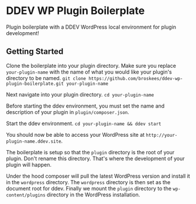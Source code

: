 # DDEV WP Plugin Boilerplate

Plugin boilerplate with a DDEV WordPress local environment for plugin development! 

## Getting Started

Clone the boilerplate into your plugin directory. Make sure you replace `your-plugin-name` with the name of what you would like your plugin's directory to be named.
`git clone https://github.com/broskees/ddev-wp-plugin-boilerplate.git your-plugin-name`

Next navigate into your plugin directory.
`cd your-plugin-name`

Before starting the ddev environment, you must set the name and description of your plugin in `plugin/composer.json`.

Start the ddev environment.
`cd your-plugin-name && ddev start`

You should now be able to access your WordPress site at `http://your-plugin-name.ddev.site`.

The boilerplate is setup so that the `plugin` directory is the root of your plugin. Don't rename this directory. That's where the development of your plugin will happen.

Under the hood composer will pull the latest WordPress version and install it in the `wordpress` directory. The `wordpress` directory is then set as the document root for ddev. Finally we mount the `plugin` directory to the `wp-content/plugins` directory in the WordPress installation.

